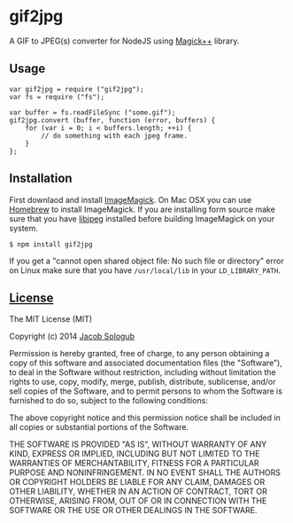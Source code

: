 gif2jpg
=======

A GIF to JPEG(s) converter for NodeJS using [Magick++](http://www.imagemagick.org/Magick++/) library.

Usage
-------
    var gif2jpg = require ("gif2jpg");
    var fs = require ("fs");
    
    var buffer = fs.readFileSync ("some.gif");
    gif2jpg.convert (buffer, function (error, buffers) {
        for (var i = 0; i < buffers.length; ++i) {
            // do something with each jpeg frame.
        }
    };

Installation
-------
First downlaod and install [ImageMagick](http://www.imagemagick.org/script/install-source.php). On Mac OSX you can use [Homebrew](http://brew.sh) to install ImageMagick. If you are installing form source make sure that you have [libjpeg](http://www.ijg.org) installed before building ImageMagick on your system.

    $ npm install gif2jpg

If you get a "cannot open shared object file: No such file or directory" error on Linux make sure that you have <code>/usr/local/lib</code> in your <code>LD_LIBRARY_PATH</code>.

[License](https://github.com/jacobsologub/gif2jpg/edit/master/LICENSE)
-------
The MIT License (MIT)

Copyright (c) 2014 [Jacob Sologub](https://github.com/jacobsologub)

Permission is hereby granted, free of charge, to any person obtaining a copy
of this software and associated documentation files (the "Software"), to deal
in the Software without restriction, including without limitation the rights
to use, copy, modify, merge, publish, distribute, sublicense, and/or sell
copies of the Software, and to permit persons to whom the Software is
furnished to do so, subject to the following conditions:

The above copyright notice and this permission notice shall be included in all
copies or substantial portions of the Software.

THE SOFTWARE IS PROVIDED "AS IS", WITHOUT WARRANTY OF ANY KIND, EXPRESS OR
IMPLIED, INCLUDING BUT NOT LIMITED TO THE WARRANTIES OF MERCHANTABILITY,
FITNESS FOR A PARTICULAR PURPOSE AND NONINFRINGEMENT. IN NO EVENT SHALL THE
AUTHORS OR COPYRIGHT HOLDERS BE LIABLE FOR ANY CLAIM, DAMAGES OR OTHER
LIABILITY, WHETHER IN AN ACTION OF CONTRACT, TORT OR OTHERWISE, ARISING FROM,
OUT OF OR IN CONNECTION WITH THE SOFTWARE OR THE USE OR OTHER DEALINGS IN THE
SOFTWARE.
